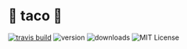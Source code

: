 # 🌮 taco 🌮


[![travis build](https://img.shields.io/travis/TwiztedDesign/taco.svg)](https://travis-ci.org/TwiztedDesign/taco)
![version](https://img.shields.io/npm/v/vf-taco.svg)
![downloads](https://img.shields.io/npm/dt/vf-taco.svg)
![MIT License](https://img.shields.io/github/license/TwiztedDesign/taco.svg) 